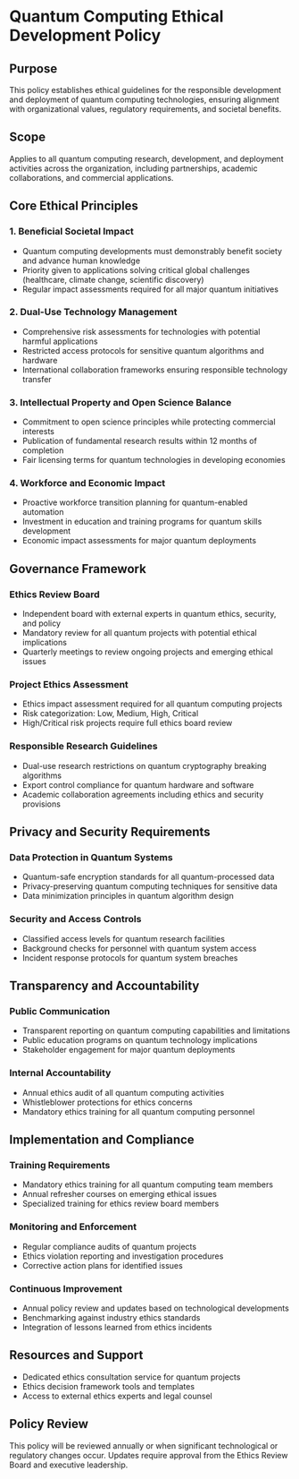 # Quantum Computing Ethical Development Policy

## Purpose
This policy establishes ethical guidelines for the responsible development and deployment of quantum computing technologies, ensuring alignment with organizational values, regulatory requirements, and societal benefits.

## Scope
Applies to all quantum computing research, development, and deployment activities across the organization, including partnerships, academic collaborations, and commercial applications.

## Core Ethical Principles

### 1. Beneficial Societal Impact
- Quantum computing developments must demonstrably benefit society and advance human knowledge
- Priority given to applications solving critical global challenges (healthcare, climate change, scientific discovery)
- Regular impact assessments required for all major quantum initiatives

### 2. Dual-Use Technology Management
- Comprehensive risk assessments for technologies with potential harmful applications
- Restricted access protocols for sensitive quantum algorithms and hardware
- International collaboration frameworks ensuring responsible technology transfer

### 3. Intellectual Property and Open Science Balance
- Commitment to open science principles while protecting commercial interests
- Publication of fundamental research results within 12 months of completion
- Fair licensing terms for quantum technologies in developing economies

### 4. Workforce and Economic Impact
- Proactive workforce transition planning for quantum-enabled automation
- Investment in education and training programs for quantum skills development
- Economic impact assessments for major quantum deployments

## Governance Framework

### Ethics Review Board
- Independent board with external experts in quantum ethics, security, and policy
- Mandatory review for all quantum projects with potential ethical implications
- Quarterly meetings to review ongoing projects and emerging ethical issues

### Project Ethics Assessment
- Ethics impact assessment required for all quantum computing projects
- Risk categorization: Low, Medium, High, Critical
- High/Critical risk projects require full ethics board review

### Responsible Research Guidelines
- Dual-use research restrictions on quantum cryptography breaking algorithms
- Export control compliance for quantum hardware and software
- Academic collaboration agreements including ethics and security provisions

## Privacy and Security Requirements

### Data Protection in Quantum Systems
- Quantum-safe encryption standards for all quantum-processed data
- Privacy-preserving quantum computing techniques for sensitive data
- Data minimization principles in quantum algorithm design

### Security and Access Controls
- Classified access levels for quantum research facilities
- Background checks for personnel with quantum system access
- Incident response protocols for quantum system breaches

## Transparency and Accountability

### Public Communication
- Transparent reporting on quantum computing capabilities and limitations
- Public education programs on quantum technology implications
- Stakeholder engagement for major quantum deployments

### Internal Accountability
- Annual ethics audit of all quantum computing activities
- Whistleblower protections for ethics concerns
- Mandatory ethics training for all quantum computing personnel

## Implementation and Compliance

### Training Requirements
- Mandatory ethics training for all quantum computing team members
- Annual refresher courses on emerging ethical issues
- Specialized training for ethics review board members

### Monitoring and Enforcement
- Regular compliance audits of quantum projects
- Ethics violation reporting and investigation procedures
- Corrective action plans for identified issues

### Continuous Improvement
- Annual policy review and updates based on technological developments
- Benchmarking against industry ethics standards
- Integration of lessons learned from ethics incidents

## Resources and Support
- Dedicated ethics consultation service for quantum projects
- Ethics decision framework tools and templates
- Access to external ethics experts and legal counsel

## Policy Review
This policy will be reviewed annually or when significant technological or regulatory changes occur. Updates require approval from the Ethics Review Board and executive leadership.